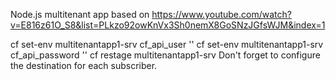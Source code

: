 Node.js multitenant app based on https://www.youtube.com/watch?v=E816z61O_S8&list=PLkzo92owKnVx3Sh0nemX8GoSNzJGfsWJM&index=1


cf set-env multitenantapp1-srv cf_api_user '<email>'
  cf set-env multitenantapp1-srv cf_api_password '<password>'
  cf restage multitenantapp1-srv
Don't forget to configure the destination for each subscriber.


